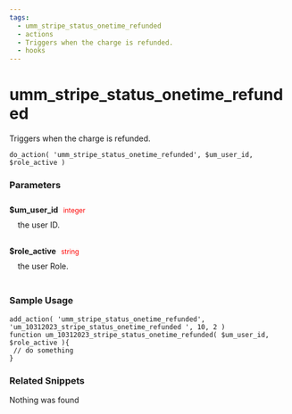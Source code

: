 ```yaml
---
tags: 
  - umm_stripe_status_onetime_refunded
  - actions
  - Triggers when the charge is refunded.
  - hooks
---
```

# umm\_stripe\_status\_onetime\_refunded
Triggers when the charge is refunded.
<Badge text="Since 1.0.0" vertical="middle" />
``` php:no-line-numbers
do_action( 'umm_stripe_status_onetime_refunded', $um_user_id, $role_active )
```
<div class='hook-sep'></div>

### Parameters

<div style='padding: 10px 0px 10px;'>
<strong>$um_user_id</strong> <span style='color:red;font-size:12px;padding: 0px 5px 0px 5px' >integer</span>
<div style="margin-left:10px;padding: 10px 5px">the user ID.</div>
</div>
<div style='padding: 10px 0px 10px;'>
<strong>$role_active</strong> <span style='color:red;font-size:12px;padding: 0px 5px 0px 5px' >string</span>
<div style="margin-left:10px;padding: 10px 5px">the user Role.</div>
</div>
<div class='hook-sep'></div>



### Sample Usage

``` php:no-line-numbers
add_action( 'umm_stripe_status_onetime_refunded', 'um_10312023_stripe_status_onetime_refunded ', 10, 2 )
function um_10312023_stripe_status_onetime_refunded( $um_user_id, $role_active ){
 // do something
}
```
<div class='hook-sep'></div>



### Related Snippets

Nothing was found

